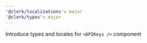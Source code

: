 ```yaml
---
'@clerk/localizations': major
'@clerk/types': major
---
```


Introduce types and locales for `<APIKeys />` component
